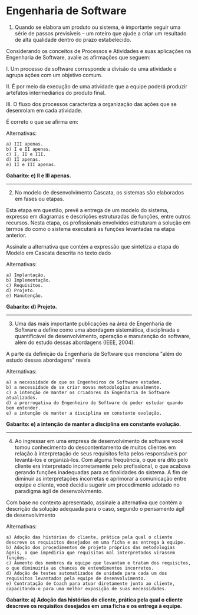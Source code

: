 # Engenharia de Software

1) Quando se elabora um produto ou sistema, é importante seguir uma série de passos previsíveis – um roteiro que ajude a criar um resultado de alta qualidade dentro do prazo estabelecido.

Considerando os conceitos de Processos e Atividades e suas aplicações na Engenharia de Software, avalie as afirmações que seguem:  

I. Um processo de software corresponde a divisão de uma atividade e agrupa ações com um objetivo comum.

II. É por meio da execução de uma atividade que a equipe poderá produzir artefatos intermediários do produto final.

III. O fluxo dos processos caracteriza a organização das ações que se desenrolam em cada atividade.

É correto o que se afirma em:

Alternativas:

    a) III apenas.
    b) I e II apenas.
    c) I, II e III.
    d) II apenas.
    e) II e III apenas.

**Gabarito: e) II e III apenas.**

---

2) No modelo de desenvolvimento Cascata, os sistemas são elaborados em fases ou etapas.

Esta etapa em questão, prevê a entrega de um modelo do sistema, expresso em diagramas e descrições estruturadas de funções, entre outros recursos. Nesta etapa, os profissionais envolvidos estruturam a solução em termos do como o sistema executará as funções levantadas na etapa anterior.

Assinale a alternativa que contém a expressão que sintetiza a etapa do Modelo em Cascata descrita no texto dado

Alternativas:

    a) Implantação.
    b) Implementação.
    c) Requisitos.
    d) Projeto.
    e) Manutenção.

**Gabarito: d) Projeto.**

--- 

3) Uma das mais importante publicações na área de Engenharia de Software a define como uma abordagem sistemática, disciplinada e quantificável de desenvolvimento, operação e manutenção do software, além do estudo dessas abordagens (IEEE, 2004).

A parte da definição da Engenharia de Software que menciona "além do estudo dessas abordagens" revela

Alternativas:

    a) a necessidade de que os Engenheiros de Software estudem.
    b) a necessidade de se criar novas metodologias anualmente.
    c) a intenção de manter os criadores da Engenharia de Software atualizados.
    d) a prerrogativa do Engenheiro de Software de poder estudar quando bem entender.
    e) a intenção de manter a disciplina em constante evolução.

**Gabarito: e) a intenção de manter a disciplina em constante evolução.**

---

4) Ao ingressar em uma empresa de desenvolvimento de software você tomou conhecimento do descontentamento de muitos clientes em relação à interpretação de seus requisitos feita pelos responsáveis por levantá-los e organizá-los.  Com alguma frequência, o que era dito pelo cliente era interpretado incorretamente pelo profissional, o que acabava gerando funções inadequadas para as finalidades do sistema.  A fim de diminuir as interpretações incorretas e aprimorar a comunicação entre equipe e cliente, você decidiu sugerir um procedimento adotado no paradigma ágil de desenvolvimento.

Com base no contexto apresentado, assinale a alternativa que contém a descrição da solução adequada para o caso, segundo o pensamento ágil de desenvolvimento

Alternativas:

    a) Adoção das histórias do cliente, prática pela qual o cliente descreve os requisitos desejados em uma ficha e os entrega à equipe.
    b) Adoção dos procedimentos de projeto próprios das metodologias ágeis, o que impediria que requisitos mal interpretados virassem funções.
    c) Aumento dos membros da equipe que levantam e tratam dos requisitos, o que diminuiria as chances de entendimentos incorretos.
    d) Adoção de testes automatizados de unidade para cada um dos requisitos levantados pela equipe de desenvolvimento.
    e) Contratação de Coach para atuar diretamente junto ao cliente, capacitando-o para uma melhor exposição de suas necessidades.

**Gabarito: a) Adoção das histórias do cliente, prática pela qual o cliente descreve os requisitos desejados em uma ficha e os entrega à equipe.**